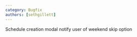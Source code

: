 ```yaml
---
category: Bugfix
authors: [sethgillett]
---
```

Schedule creation modal notify user of weekend skip option
